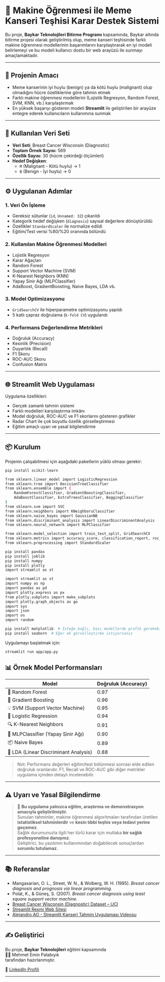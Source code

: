 # 🧬 Makine Öğrenmesi ile Meme Kanseri Teşhisi Karar Destek Sistemi

Bu proje, **Baykar Teknolojileri Bitirme Programı** kapsamında, Baykar altında bitirme projesi olarak geliştirilmiş olup, meme kanseri teşhisinde farklı makine öğrenmesi modellerinin başarımlarını karşılaştırarak en iyi modeli belirlemeyi ve bu modeli kullanıcı dostu bir web arayüzü ile sunmayı amaçlamaktadır.

---

## 🎯 Projenin Amacı

- Meme kanserinin iyi huylu (benign) ya da kötü huylu (malignant) olup olmadığını hücre özelliklerine göre tahmin etmek
- Farklı makine öğrenmesi modellerini (Lojistik Regresyon, Random Forest, SVM, KNN, vb.) karşılaştırmak
- En yüksek başarıyı gösteren modeli **Streamlit** ile geliştirilen bir arayüze entegre ederek kullanıcıların kullanımına sunmak

---

## 📁 Kullanılan Veri Seti

- **Veri Seti**: Breast Cancer Wisconsin (Diagnostic)  
- **Toplam Örnek Sayısı**: 569  
- **Özellik Sayısı**: 30 (hücre çekirdeği ölçümleri)  
- **Hedef Değişken**:  
  - `M` (Malignant - Kötü huylu) → 1  
  - `B` (Benign - İyi huylu) → 0  

---

## ⚙️ Uygulanan Adımlar

### 1. Veri Ön İşleme
- Gereksiz sütunlar (`id`, `Unnamed: 32`) çıkarıldı
- Kategorik hedef değişken (`diagnosis`) sayısal değerlere dönüştürüldü
- Özellikler `StandardScaler` ile normalize edildi
- Eğitim/Test verisi %80/%20 oranında bölündü

### 2. Kullanılan Makine Öğrenmesi Modelleri
- Lojistik Regresyon
- Karar Ağaçları
- Random Forest
- Support Vector Machine (SVM)
- K-Nearest Neighbors (KNN)
- Yapay Sinir Ağı (MLPClassifier)
- AdaBoost, GradientBoosting, Naive Bayes, LDA vb.

### 3. Model Optimizasyonu
- `GridSearchCV` ile hiperparametre optimizasyonu yapıldı
- 5 katlı çapraz doğrulama (`k-fold CV`) uygulandı

### 4. Performans Değerlendirme Metrikleri
- Doğruluk (Accuracy)
- Kesinlik (Precision)
- Duyarlılık (Recall)
- F1 Skoru
- ROC-AUC Skoru
- Confusion Matrix

---

## 🌐 Streamlit Web Uygulaması

Uygulama özellikleri:

- Gerçek zamanlı tahmin sistemi
- Farklı modelleri karşılaştırma imkânı
- Model doğruluk, ROC-AUC ve F1 skorlarını gösteren grafikler
- Radar Chart ile çok boyutlu özellik görselleştirmesi
- Eğitim amaçlı uyarı ve yasal bilgilendirme

---

## 📦 Kurulum

Projenin çalışabilmesi için aşağıdaki paketlerin yüklü olması gerekir:

```bash
pip install scikit-learn

from sklearn.linear_model import LogisticRegression
from sklearn.tree import DecisionTreeClassifier
from sklearn.ensemble import (
    RandomForestClassifier, GradientBoostingClassifier,
    AdaBoostClassifier, ExtraTreesClassifier, BaggingClassifier
)
from sklearn.svm import SVC
from sklearn.neighbors import KNeighborsClassifier
from sklearn.naive_bayes import GaussianNB
from sklearn.discriminant_analysis import LinearDiscriminantAnalysis
from sklearn.neural_network import MLPClassifier

from sklearn.model_selection import train_test_split, GridSearchCV
from sklearn.metrics import accuracy_score, classification_report, roc_auc_score, confusion_matrix
from sklearn.preprocessing import StandardScaler

pip install pandas
pip install joblib
pip install numpy
pip install plotly
import streamlit as st

import streamlit as st
import numpy as np
import pandas as pd
import plotly.express as px
from plotly.subplots import make_subplots
import plotly.graph_objects as go
import sys
import json
import os
import random

pip install matplotlib  # İsteğe bağlı, bazı modellerde grafik gerekebilir
pip install seaborn  # Eğer ek görselleştirme istiyorsanız
```

Uygulamayı başlatmak için:
```bash
streamlit run app/app.py
```

## 📊 Örnek Model Performansları

| Model                | Doğruluk (Accuracy) |
|----------------------|---------------------|
| 🎯 Random Forest        | 0.97                |
| 🚀 Gradient Boosting    | 0.96                |
| 💡 SVM (Support Vector Machine) | 0.95        |
| 🧮 Logistic Regression  | 0.94                |
| 🔍 K-Nearest Neighbors  | 0.91                |
| 🧠 MLPClassifier (Yapay Sinir Ağı) | 0.90      |
| 📦 Naive Bayes          | 0.89                |
| 🧭 LDA (Linear Discriminant Analysis) | 0.88   |

> Not: Performans değerleri eğitim/test bölünmesi sonrası elde edilen doğruluk oranlarıdır. F1, Recall ve ROC-AUC gibi diğer metrikler uygulama içinden detaylı incelenebilir.

---

## ⚠️ Uyarı ve Yasal Bilgilendirme

> 🚨 **Bu uygulama yalnızca eğitim, araştırma ve demonstrasyon amacıyla geliştirilmiştir.**  
> Sunulan tahminler, makine öğrenmesi algoritmaları tarafından üretilen **istatistiksel tahminlerdir** ve **kesin tıbbi teşhis veya tedavi yerine geçemez**.  
> Sağlık durumunuzla ilgili her türlü karar için mutlaka **bir sağlık profesyoneline danışınız**.  
> Geliştirici, bu yazılımın kullanımından doğabilecek sonuçlardan **sorumlu tutulamaz**.

---

## 📚 Referanslar

- Mangasarian, O. L., Street, W. N., & Wolberg, W. H. (1995). *Breast cancer diagnosis and prognosis via linear programming.*
- Polat, K., & Güneş, S. (2007). *Breast cancer diagnosis using least square support vector machine.*
- [Breast Cancer Wisconsin (Diagnostic) Dataset – UCI](https://archive.ics.uci.edu/ml/datasets/Breast+Cancer+Wisconsin+(Diagnostic))
- [Streamlit Resmi Web Sitesi](https://streamlit.io/)
- [Alejandro AO - Streamlit Kanseri Tahmin Uygulaması Videosu](https://www.youtube.com/watch?v=Fz5wUuSjeG4)

---

## ✍️ Geliştirici

Bu proje, **Baykar Teknolojileri** eğitimi kapsamında  
🧑‍💻 Mehmet Emin Palabıyık  
tarafından hazırlanmıştır.  

🔗 [LinkedIn Profili](https://www.linkedin.com/in/emin-35bnry72698265/)

---
